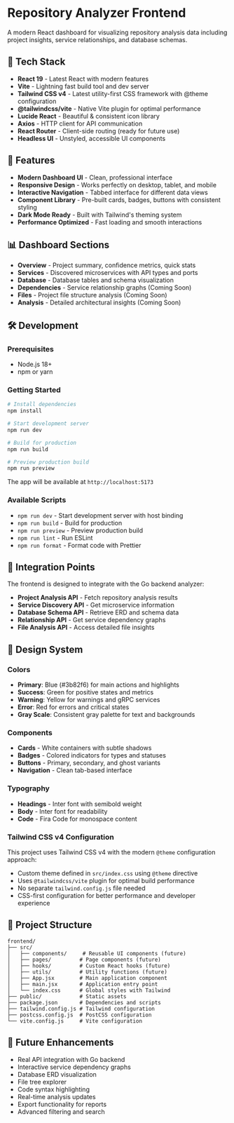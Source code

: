 # Repository Analyzer Frontend

A modern React dashboard for visualizing repository analysis data including project insights, service relationships, and database schemas.

## 🚀 Tech Stack

- **React 19** - Latest React with modern features
- **Vite** - Lightning fast build tool and dev server
- **Tailwind CSS v4** - Latest utility-first CSS framework with @theme configuration
- **@tailwindcss/vite** - Native Vite plugin for optimal performance
- **Lucide React** - Beautiful & consistent icon library
- **Axios** - HTTP client for API communication
- **React Router** - Client-side routing (ready for future use)
- **Headless UI** - Unstyled, accessible UI components

## 🎨 Features

- **Modern Dashboard UI** - Clean, professional interface
- **Responsive Design** - Works perfectly on desktop, tablet, and mobile
- **Interactive Navigation** - Tabbed interface for different data views
- **Component Library** - Pre-built cards, badges, buttons with consistent styling
- **Dark Mode Ready** - Built with Tailwind's theming system
- **Performance Optimized** - Fast loading and smooth interactions

## 📊 Dashboard Sections

- **Overview** - Project summary, confidence metrics, quick stats
- **Services** - Discovered microservices with API types and ports
- **Database** - Database tables and schema visualization
- **Dependencies** - Service relationship graphs (Coming Soon)
- **Files** - Project file structure analysis (Coming Soon)
- **Analysis** - Detailed architectural insights (Coming Soon)

## 🛠️ Development

### Prerequisites

- Node.js 18+ 
- npm or yarn

### Getting Started

```bash
# Install dependencies
npm install

# Start development server
npm run dev

# Build for production
npm run build

# Preview production build
npm run preview
```

The app will be available at `http://localhost:5173`

### Available Scripts

- `npm run dev` - Start development server with host binding
- `npm run build` - Build for production
- `npm run preview` - Preview production build
- `npm run lint` - Run ESLint
- `npm run format` - Format code with Prettier

## 🎯 Integration Points

The frontend is designed to integrate with the Go backend analyzer:

- **Project Analysis API** - Fetch repository analysis results
- **Service Discovery API** - Get microservice information
- **Database Schema API** - Retrieve ERD and schema data
- **Relationship API** - Get service dependency graphs
- **File Analysis API** - Access detailed file insights

## 🎨 Design System

### Colors
- **Primary**: Blue (#3b82f6) for main actions and highlights
- **Success**: Green for positive states and metrics
- **Warning**: Yellow for warnings and gRPC services
- **Error**: Red for errors and critical states
- **Gray Scale**: Consistent gray palette for text and backgrounds

### Components
- **Cards** - White containers with subtle shadows
- **Badges** - Colored indicators for types and statuses
- **Buttons** - Primary, secondary, and ghost variants
- **Navigation** - Clean tab-based interface

### Typography
- **Headings** - Inter font with semibold weight
- **Body** - Inter font for readability  
- **Code** - Fira Code for monospace content

### Tailwind CSS v4 Configuration
This project uses Tailwind CSS v4 with the modern `@theme` configuration approach:
- Custom theme defined in `src/index.css` using `@theme` directive
- Uses `@tailwindcss/vite` plugin for optimal build performance
- No separate `tailwind.config.js` file needed
- CSS-first configuration for better performance and developer experience

## 📁 Project Structure

```
frontend/
├── src/
│   ├── components/     # Reusable UI components (future)
│   ├── pages/         # Page components (future)
│   ├── hooks/         # Custom React hooks (future)
│   ├── utils/         # Utility functions (future)
│   ├── App.jsx        # Main application component
│   ├── main.jsx       # Application entry point
│   └── index.css      # Global styles with Tailwind
├── public/            # Static assets
├── package.json       # Dependencies and scripts
├── tailwind.config.js # Tailwind configuration
├── postcss.config.js  # PostCSS configuration
└── vite.config.js     # Vite configuration
```

## 🚀 Future Enhancements

- Real API integration with Go backend
- Interactive service dependency graphs
- Database ERD visualization
- File tree explorer
- Code syntax highlighting
- Real-time analysis updates
- Export functionality for reports
- Advanced filtering and search
